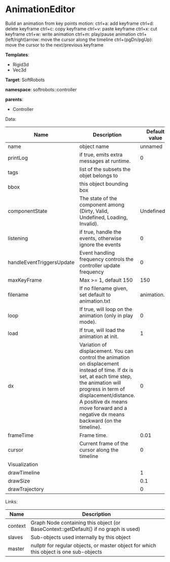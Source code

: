 # AnimationEditor

Build an animation from key points motion: 
ctrl+a: add keyframe 
ctrl+d: delete keyframe 
ctrl+c: copy keyframe 
ctrl+v: paste keyframe 
ctrl+x: cut keyframe 
ctrl+w: write animation 
ctrl+m: play/pause animation 
ctrl+(left/right)arrow: move the cursor along the timeline 
ctrl+(pgDn/pgUp): move the cursor to the next/previous keyframe


__Templates__:

- Rigid3d
- Vec3d

__Target__: SoftRobots

__namespace__: softrobots::controller

__parents__: 

- Controller

Data: 

<table>
<thead>
    <tr>
        <th>Name</th>
        <th>Description</th>
        <th>Default value</th>
    </tr>
</thead>
<tbody>
	<tr>
		<td>name</td>
		<td>
object name
</td>
		<td>unnamed</td>
	</tr>
	<tr>
		<td>printLog</td>
		<td>
if true, emits extra messages at runtime.
</td>
		<td>0</td>
	</tr>
	<tr>
		<td>tags</td>
		<td>
list of the subsets the objet belongs to
</td>
		<td></td>
	</tr>
	<tr>
		<td>bbox</td>
		<td>
this object bounding box
</td>
		<td></td>
	</tr>
	<tr>
		<td>componentState</td>
		<td>
The state of the component among (Dirty, Valid, Undefined, Loading, Invalid).
</td>
		<td>Undefined</td>
	</tr>
	<tr>
		<td>listening</td>
		<td>
if true, handle the events, otherwise ignore the events
</td>
		<td>0</td>
	</tr>
	<tr>
		<td>handleEventTriggersUpdate</td>
		<td>
Event handling frequency controls the controller update frequency
</td>
		<td>0</td>
	</tr>
	<tr>
		<td>maxKeyFrame</td>
		<td>
Max &gt;= 1, default 150
</td>
		<td>150</td>
	</tr>
	<tr>
		<td>filename</td>
		<td>
If no filename given, set default to animation.txt
</td>
		<td>animation.txt</td>
	</tr>
	<tr>
		<td>loop</td>
		<td>
If true, will loop on the animation (only in play mode).
</td>
		<td>0</td>
	</tr>
	<tr>
		<td>load</td>
		<td>
If true, will load the animation at init.
</td>
		<td>1</td>
	</tr>
	<tr>
		<td>dx</td>
		<td>
Variation of displacement. You can control the animation on displacement instead of time.
If dx is set, at each time step, the animation will progress in term of displacement/distance.
A positive dx means move forward and a negative dx means backward (on the timeline).
</td>
		<td>0</td>
	</tr>
	<tr>
		<td>frameTime</td>
		<td>
Frame time.
</td>
		<td>0.01</td>
	</tr>
	<tr>
		<td>cursor</td>
		<td>
Current frame of the cursor along the timeline
</td>
		<td>0</td>
	</tr>
	<tr>
		<td colspan="3">Visualization</td>
	</tr>
	<tr>
		<td>drawTimeline</td>
		<td>

</td>
		<td>1</td>
	</tr>
	<tr>
		<td>drawSize</td>
		<td>

</td>
		<td>0.1</td>
	</tr>
	<tr>
		<td>drawTrajectory</td>
		<td>

</td>
		<td>0</td>
	</tr>

</tbody>
</table>

Links: 

| Name | Description |
| ---- | ----------- |
|context|Graph Node containing this object (or BaseContext::getDefault() if no graph is used)|
|slaves|Sub-objects used internally by this object|
|master|nullptr for regular objects, or master object for which this object is one sub-objects|



